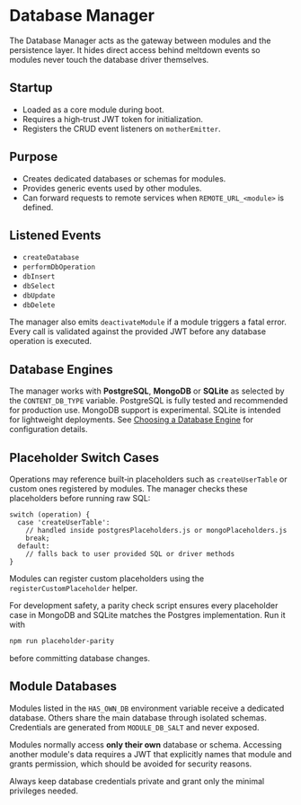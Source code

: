 # Database Manager

The Database Manager acts as the gateway between modules and the persistence layer. It hides direct access behind meltdown events so modules never touch the database driver themselves.

## Startup
- Loaded as a core module during boot.
- Requires a high‑trust JWT token for initialization.
- Registers the CRUD event listeners on `motherEmitter`.

## Purpose
- Creates dedicated databases or schemas for modules.
- Provides generic events used by other modules.
- Can forward requests to remote services when `REMOTE_URL_<module>` is defined.

## Listened Events
- `createDatabase`
- `performDbOperation`
- `dbInsert`
- `dbSelect`
- `dbUpdate`
- `dbDelete`

The manager also emits `deactivateModule` if a module triggers a fatal error. Every call is validated against the provided JWT before any database operation is executed.

## Database Engines
The manager works with **PostgreSQL**, **MongoDB** or **SQLite** as selected by the `CONTENT_DB_TYPE` variable. PostgreSQL is fully tested and recommended for production use. MongoDB support is experimental. SQLite is intended for lightweight deployments. See [Choosing a Database Engine](../choosing_database_engine.md) for configuration details.

## Placeholder Switch Cases
Operations may reference built‑in placeholders such as `createUserTable` or custom ones registered by modules. The manager checks these placeholders before running raw SQL:

```
switch (operation) {
  case 'createUserTable':
    // handled inside postgresPlaceholders.js or mongoPlaceholders.js
    break;
  default:
    // falls back to user provided SQL or driver methods
}
```

Modules can register custom placeholders using the `registerCustomPlaceholder` helper.

For development safety, a parity check script ensures every placeholder case in
MongoDB and SQLite matches the Postgres implementation. Run it with

```bash
npm run placeholder-parity
```
before committing database changes.

## Module Databases
Modules listed in the `HAS_OWN_DB` environment variable receive a dedicated database. Others share the main database through isolated schemas. Credentials are generated from `MODULE_DB_SALT` and never exposed.

Modules normally access **only their own** database or schema. Accessing another module's data requires a JWT that explicitly names that module and grants permission, which should be avoided for security reasons.

Always keep database credentials private and grant only the minimal privileges needed.
